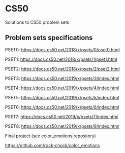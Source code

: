 # CS50

Solutions to CS50 problem sets

## Problem sets specifications

PSET0:
https://docs.cs50.net/2018/x/psets/0/pset0.html

PSET1:
https://docs.cs50.net/2018/x/psets/1/pset1.html

PSET2:
https://docs.cs50.net/2018/x/psets/2/pset2.html

PSET3:
https://docs.cs50.net/2019/x/psets/3/index.html

PSET4:
https://docs.cs50.net/2019/x/psets/4/index.html

PSET5:
https://docs.cs50.net/2019/x/psets/5/index.html

PSET6:
https://docs.cs50.net/2019/x/psets/6/index.html

PSET7:
https://docs.cs50.net/2019/x/psets/7/index.html

PSET8:
https://docs.cs50.net/2019/x/psets/8/index.html


Final project (see color_emotions repository)

https://github.com/rock-chock/color_emotions
